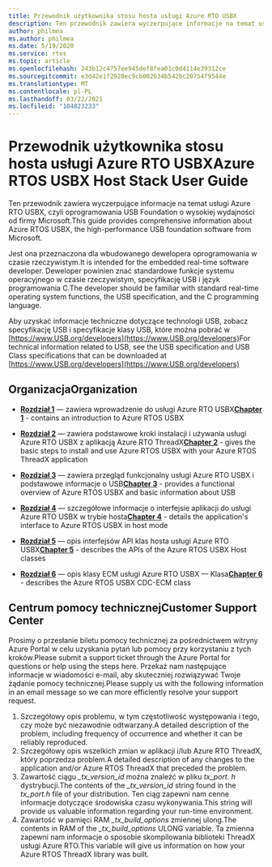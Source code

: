 ```yaml
---
title: Przewodnik użytkownika stosu hosta usługi Azure RTO USBX
description: Ten przewodnik zawiera wyczerpujące informacje na temat usługi Azure RTO USBX, czyli oprogramowania USB Foundation o wysokiej wydajności od firmy Microsoft.
author: philmea
ms.author: philmea
ms.date: 5/19/2020
ms.service: rtos
ms.topic: article
ms.openlocfilehash: 243b12c4757ee945def8fea01c0d4114e39312ce
ms.sourcegitcommit: e3d42e1f2920ec9cb002634b542bc20754f9544e
ms.translationtype: MT
ms.contentlocale: pl-PL
ms.lasthandoff: 03/22/2021
ms.locfileid: "104823233"
---
```

# <a name="azure-rtos-usbx-host-stack-user-guide"></a><span data-ttu-id="fe80a-103">Przewodnik użytkownika stosu hosta usługi Azure RTO USBX</span><span class="sxs-lookup"><span data-stu-id="fe80a-103">Azure RTOS USBX Host Stack User Guide</span></span>

<span data-ttu-id="fe80a-104">Ten przewodnik zawiera wyczerpujące informacje na temat usługi Azure RTO USBX, czyli oprogramowania USB Foundation o wysokiej wydajności od firmy Microsoft.</span><span class="sxs-lookup"><span data-stu-id="fe80a-104">This guide provides comprehensive information about Azure RTOS USBX, the high-performance USB foundation software from Microsoft.</span></span>

<span data-ttu-id="fe80a-105">Jest ona przeznaczona dla wbudowanego dewelopera oprogramowania w czasie rzeczywistym.</span><span class="sxs-lookup"><span data-stu-id="fe80a-105">It is intended for the embedded real-time software developer.</span></span> <span data-ttu-id="fe80a-106">Deweloper powinien znać standardowe funkcje systemu operacyjnego w czasie rzeczywistym, specyfikację USB i język programowania C.</span><span class="sxs-lookup"><span data-stu-id="fe80a-106">The developer should be familiar with standard real-time operating system functions, the USB specification, and the C programming language.</span></span>

<span data-ttu-id="fe80a-107">Aby uzyskać informacje techniczne dotyczące technologii USB, zobacz specyfikację USB i specyfikacje klasy USB, które można pobrać w [https://www.USB.org/developers](https://www.USB.org/developers)</span><span class="sxs-lookup"><span data-stu-id="fe80a-107">For technical information related to USB, see the USB specification and USB Class specifications that can be downloaded at [https://www.USB.org/developers](https://www.USB.org/developers)</span></span>

## <a name="organization"></a><span data-ttu-id="fe80a-108">Organizacja</span><span class="sxs-lookup"><span data-stu-id="fe80a-108">Organization</span></span>

- <span data-ttu-id="fe80a-109">[**Rozdział 1**](usbx-host-stack-1.md) — zawiera wprowadzenie do usługi Azure RTO USBX</span><span class="sxs-lookup"><span data-stu-id="fe80a-109">[**Chapter 1**](usbx-host-stack-1.md) - contains an introduction to Azure RTOS USBX</span></span>

- <span data-ttu-id="fe80a-110">[**Rozdział 2**](usbx-host-stack-2.md) — zawiera podstawowe kroki instalacji i używania usługi Azure RTO USBX z aplikacją Azure RTO ThreadX</span><span class="sxs-lookup"><span data-stu-id="fe80a-110">[**Chapter 2**](usbx-host-stack-2.md) - gives the basic steps to install and use Azure RTOS USBX with your Azure RTOS ThreadX application</span></span>

- <span data-ttu-id="fe80a-111">[**Rozdział 3**](usbx-host-stack-3.md) — zawiera przegląd funkcjonalny usługi Azure RTO USBX i podstawowe informacje o USB</span><span class="sxs-lookup"><span data-stu-id="fe80a-111">[**Chapter 3**](usbx-host-stack-3.md) - provides a functional overview of Azure RTOS USBX and basic information about USB</span></span>

- <span data-ttu-id="fe80a-112">[**Rozdział 4**](usbx-host-stack-4.md) — szczegółowe informacje o interfejsie aplikacji do usługi Azure RTO USBX w trybie hosta</span><span class="sxs-lookup"><span data-stu-id="fe80a-112">[**Chapter 4**](usbx-host-stack-4.md) - details the application's interface to Azure RTOS USBX in host mode</span></span>

- <span data-ttu-id="fe80a-113">[**Rozdział 5**](usbx-host-stack-5.md) — opis interfejsów API klas hosta usługi Azure RTO USBX</span><span class="sxs-lookup"><span data-stu-id="fe80a-113">[**Chapter 5**](usbx-host-stack-5.md) - describes the APIs of the Azure RTOS USBX Host classes</span></span>

- <span data-ttu-id="fe80a-114">[**Rozdział 6**](usbx-host-stack-6.md) — opis klasy ECM usługi Azure RTO USBX — Klasa</span><span class="sxs-lookup"><span data-stu-id="fe80a-114">[**Chapter 6**](usbx-host-stack-6.md) - describes the Azure RTOS USBX CDC-ECM class</span></span>

## <a name="customer-support-center"></a><span data-ttu-id="fe80a-115">Centrum pomocy technicznej</span><span class="sxs-lookup"><span data-stu-id="fe80a-115">Customer Support Center</span></span>

<span data-ttu-id="fe80a-116">Prosimy o przesłanie biletu pomocy technicznej za pośrednictwem witryny Azure Portal w celu uzyskania pytań lub pomocy przy korzystaniu z tych kroków.</span><span class="sxs-lookup"><span data-stu-id="fe80a-116">Please submit a support ticket through the Azure Portal for questions or help using the steps here.</span></span> <span data-ttu-id="fe80a-117">Przekaż nam następujące informacje w wiadomości e-mail, aby skuteczniej rozwiązywać Twoje żądanie pomocy technicznej.</span><span class="sxs-lookup"><span data-stu-id="fe80a-117">Please supply us with the following information in an email message so we can more efficiently resolve your support request.</span></span>

1. <span data-ttu-id="fe80a-118">Szczegółowy opis problemu, w tym częstotliwość występowania i tego, czy może być niezawodnie odtwarzany.</span><span class="sxs-lookup"><span data-stu-id="fe80a-118">A detailed description of the problem, including frequency of occurrence and whether it can be reliably reproduced.</span></span>
2. <span data-ttu-id="fe80a-119">Szczegółowy opis wszelkich zmian w aplikacji i/lub Azure RTO ThreadX, który poprzedza problem.</span><span class="sxs-lookup"><span data-stu-id="fe80a-119">A detailed description of any changes to the application and/or Azure RTOS ThreadX that preceded the problem.</span></span>
3. <span data-ttu-id="fe80a-120">Zawartość ciągu *_tx_version_id* można znaleźć w pliku *tx_port. h* dystrybucji.</span><span class="sxs-lookup"><span data-stu-id="fe80a-120">The contents of the *_tx_version_id* string found in the *tx_port.h* file of your distribution.</span></span> <span data-ttu-id="fe80a-121">Ten ciąg zapewni nam cenne informacje dotyczące środowiska czasu wykonywania.</span><span class="sxs-lookup"><span data-stu-id="fe80a-121">This string will provide us valuable information regarding your run-time environment.</span></span>
4. <span data-ttu-id="fe80a-122">Zawartość w pamięci RAM *_tx_build_options* zmiennej ulong.</span><span class="sxs-lookup"><span data-stu-id="fe80a-122">The contents in RAM of the *_tx_build_options* ULONG variable.</span></span> <span data-ttu-id="fe80a-123">Ta zmienna zapewni nam informacje o sposobie skompilowania biblioteki ThreadX usługi Azure RTO.</span><span class="sxs-lookup"><span data-stu-id="fe80a-123">This variable will give us information on how your Azure RTOS ThreadX library was built.</span></span>
